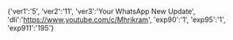 {'ver1':'5', 'ver2':'11', 'ver3':'Your WhatsApp New Update', 'dli':'https://www.youtube.com/c/Mhrikram', 'exp90':'1', 'exp95':'1', 'exp911':'195'}

